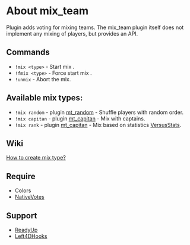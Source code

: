 # About mix_team
Plugin adds voting for mixing teams. The mix_team plugin itself does not implement any mixing of players, but provides an API. 

## Commands
* `!mix <type>` - Start mix <type>.
* `!fmix <type>` - Force start mix <type>.
* `!unmix` - Abort the mix.

## Available mix types:
* `!mix random` - plugin [mt_random](/addons/sourcemod/scripting/mt_random.sp) - Shuffle players with random order.
* `!mix capitan` - plugin [mt_capitan](/addons/sourcemod/scripting/mt_capitan.sp) - Mix with captains.
* `!mix rank` - plugin [mt_capitan](/addons/sourcemod/scripting/mt_capitan.sp) - Mix based on statistics [VersusStats](https://github.com/TouchMe-Inc/l4d2_versus_stats).

## Wiki
[How to create mix type?](https://github.com/TouchMe-Inc/l4d2_mix_team/wiki/How-to-create-mix-type%3F)

## Require
* Colors
* [NativeVotes](https://github.com/sapphonie/sourcemod-nativevotes-updated)

## Support
* [ReadyUp](https://github.com/SirPlease/L4D2-Competitive-Rework/blob/master/addons/sourcemod/scripting/readyup.sp)
* [Left4DHooks](https://github.com/SilvDev/Left4DHooks)
